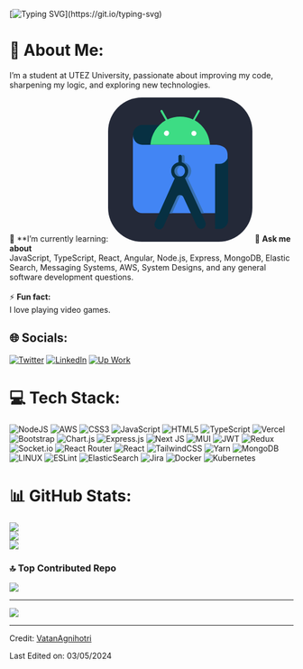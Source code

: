 [![Typing SVG](https://readme-typing-svg.herokuapp.com?color=FF3670&size=35&center=true&vCenter=true&width=1000&lines=Welcome+to+my+GitHub+profile!;My+name+is+Uriel+Gomez;)](https://git.io/typing-svg)
# 💫 About Me:

I’m a student at UTEZ University, passionate about improving my code, sharpening my logic, and exploring new technologies.

🌱 **I’m currently learning:*<svg width="256" height="256" viewBox="0 0 256 256" fill="none" xmlns="http://www.w3.org/2000/svg">
<rect width="256" height="256" rx="60" fill="#242938"/>
<path d="M107.028 48.8181H60.7888C51.5798 48.8181 44.0108 56.6801 44.0108 66.4151C43.6818 75.8111 50.9178 83.6701 59.9698 84.0111H107.522L107.028 48.8181Z" fill="#073042"/>
<path d="M211.835 205.303H60.7887C51.4147 205.303 44.0107 197.445 44.0107 187.707V66.2461C44.0107 75.9821 51.5797 83.8411 60.7887 84.0111H187.321C187.321 84.0111 212 81.7931 212 101.097V205.303H211.835Z" fill="#4285F4"/>
<path d="M141.413 143.12C148.159 137.825 149.475 127.917 144.379 121.082C141.579 117.324 137.301 114.933 132.692 114.761H133.186C134.011 114.591 134.997 114.591 135.823 114.761V105.024C135.823 103.828 135.327 102.803 134.34 102.292C132.858 101.437 131.049 101.95 130.227 103.487C129.897 104 129.733 104.512 129.897 105.195V115.102C121.671 116.469 115.912 124.499 117.225 133.213V133.383C117.886 137.483 120.027 141.242 123.316 143.633L95.5088 205.474H113.609L126.441 177.116C127.925 173.698 131.872 172.162 135.327 173.87C136.646 174.554 137.795 175.749 138.453 177.116L151.783 205.474H170.209L141.413 143.12ZM132.036 140.387C126.77 140.387 122.657 135.945 122.657 130.48C122.657 125.011 126.935 120.741 132.199 120.911C134.667 120.911 136.81 121.937 138.617 123.647C142.401 127.403 142.401 133.554 138.781 137.483C137.137 139.192 134.667 140.387 132.036 140.387Z" fill="#3870B2"/>
<path d="M96.9917 57.363H161.818V69.662H96.9917V57.363Z" fill="white"/>
<path d="M127.1 120.741C132.199 120.741 136.48 125.183 136.316 130.649C136.316 135.945 132.036 140.387 126.77 140.216C121.671 140.216 117.556 135.775 117.556 130.48C117.556 127.917 118.542 125.524 120.357 123.647C122.164 121.766 124.63 120.741 127.1 120.741ZM130.72 115.102V104.853C130.72 103.657 130.227 102.633 129.24 102.119C127.76 101.265 125.949 101.778 125.123 103.316C124.793 103.828 124.63 104.341 124.793 105.024V114.933C116.567 116.298 110.808 124.33 112.129 133.042V133.213C112.788 137.31 114.924 141.07 118.215 143.46L83.1688 221.532C81.8538 224.268 82.0178 227.682 83.8278 230.245C86.4568 234.173 91.5618 235.198 95.3418 232.466C96.6628 231.611 97.6488 230.245 98.3058 228.878L121.671 176.944C123.151 173.528 127.1 171.99 130.556 173.698C131.872 174.382 133.022 175.579 133.681 176.944L157.539 228.366C159.516 232.636 164.449 234.344 168.566 232.293C172.676 230.245 174.323 225.119 172.347 220.848L136.316 143.12C142.896 137.652 144.049 127.575 138.781 120.741C136.81 118.007 134.011 116.128 130.72 115.102Z" fill="#073042"/>
<path d="M152.276 68.296C149.805 68.296 147.831 66.415 147.831 63.854C147.831 62.658 148.323 61.292 149.146 60.437C150.957 58.73 153.591 58.73 155.401 60.437C156.222 61.292 156.716 62.487 156.716 63.683C156.552 66.246 154.742 68.125 152.276 68.296ZM103.572 68.125C101.1 68.125 99.1288 66.075 99.1288 63.683C99.1288 62.487 99.6238 61.292 100.443 60.437C101.925 58.559 104.726 58.216 106.533 59.756H106.698C108.506 61.463 108.67 64.366 107.028 66.246L106.533 66.927C105.712 67.782 104.562 68.296 103.406 68.296L103.572 68.125ZM153.591 40.62L162.311 24.904C162.804 24.05 162.475 23.025 161.818 22.342C160.995 22 160.174 22.171 159.681 22.855L150.629 39.083C136.151 32.421 119.698 32.421 105.383 39.083L96.4978 23.025C96.1688 22.513 95.5088 22 94.8488 22C94.1918 22 93.5328 22.342 93.2018 23.025C92.8738 23.538 92.8738 24.391 93.2018 24.904L102.09 40.62C86.6208 49.33 76.5848 65.734 75.1078 83.841H180.737C179.424 65.564 169.221 49.33 153.755 40.62" fill="#3DDC84"/>
<path d="M197.37 117.839H190.459C190.128 118.007 189.8 118.349 189.8 118.861V232.466C189.8 232.977 190.128 233.319 190.625 233.319H197.863C206.254 233.319 213 226.143 213 217.603V101.95C213 110.662 206.254 117.667 197.863 117.667H197.37V117.839Z" fill="#073042"/>
</svg>*    💬 **Ask me about**  <br>JavaScript, TypeScript, React, Angular, Node.js, Express, MongoDB, Elastic Search, Messaging Systems, AWS, System Designs, and any general software development questions.<br><br>⚡ **Fun fact:**  <br>I love playing video games.


## 🌐 Socials:
[![Twitter](https://img.shields.io/badge/Twitter-%231DA1F2.svg?logo=Twitter&logoColor=white)](https://twitter.com/AgnihotriVatan) [![LinkedIn](https://img.shields.io/badge/LinkedIn-%230077B5.svg?logo=linkedin&logoColor=white)](https://www.linkedin.com/in/vatan-agnihotri/) [![Up Work](https://img.shields.io/badge/Upwork-494949?style=flat&logo=upwork)](https://www.upwork.com/freelancers/~01d46da04af1b1112e?mp_source=share) 

# 💻 Tech Stack:
![NodeJS](https://img.shields.io/badge/node.js-6DA55F?style=for-the-badge&logo=node.js&logoColor=white) ![AWS](https://img.shields.io/badge/AWS-%23FF9900.svg?style=for-the-badge&logo=amazon-aws&logoColor=white) ![CSS3](https://img.shields.io/badge/css3-%231572B6.svg?style=for-the-badge&logo=css3&logoColor=white) ![JavaScript](https://img.shields.io/badge/javascript-%23323330.svg?style=for-the-badge&logo=javascript&logoColor=%23F7DF1E) ![HTML5](https://img.shields.io/badge/html5-%23E34F26.svg?style=for-the-badge&logo=html5&logoColor=white) ![TypeScript](https://img.shields.io/badge/typescript-%23007ACC.svg?style=for-the-badge&logo=typescript&logoColor=white) ![Vercel](https://img.shields.io/badge/vercel-%23000000.svg?style=for-the-badge&logo=vercel&logoColor=white)  ![Bootstrap](https://img.shields.io/badge/bootstrap-%23563D7C.svg?style=for-the-badge&logo=bootstrap&logoColor=white)  ![Chart.js](https://img.shields.io/badge/chart.js-F5788D.svg?style=for-the-badge&logo=chart.js&logoColor=white) ![Express.js](https://img.shields.io/badge/express.js-%23404d59.svg?style=for-the-badge&logo=express&logoColor=%2361DAFB) ![Next JS](https://img.shields.io/badge/Next-black?style=for-the-badge&logo=next.js&logoColor=white) ![MUI](https://img.shields.io/badge/MUI-%230081CB.svg?style=for-the-badge&logo=material-ui&logoColor=white) ![JWT](https://img.shields.io/badge/JWT-black?style=for-the-badge&logo=JSON%20web%20tokens) ![Redux](https://img.shields.io/badge/redux-%23593d88.svg?style=for-the-badge&logo=redux&logoColor=white) ![Socket.io](https://img.shields.io/badge/Socket.io-black?style=for-the-badge&logo=socket.io&badgeColor=010101) ![React Router](https://img.shields.io/badge/React_Router-CA4245?style=for-the-badge&logo=react-router&logoColor=white) ![React](https://img.shields.io/badge/react-%2320232a.svg?style=for-the-badge&logo=react&logoColor=%2361DAFB) ![TailwindCSS](https://img.shields.io/badge/tailwindcss-%2338B2AC.svg?style=for-the-badge&logo=tailwind-css&logoColor=white) ![Yarn](https://img.shields.io/badge/yarn-%232C8EBB.svg?style=for-the-badge&logo=yarn&logoColor=white) ![MongoDB](https://img.shields.io/badge/MongoDB-%234ea94b.svg?style=for-the-badge&logo=mongodb&logoColor=white) ![LINUX](https://img.shields.io/badge/Linux-FCC624?style=for-the-badge&logo=linux&logoColor=black) ![ESLint](https://img.shields.io/badge/ESLint-4B3263?style=for-the-badge&logo=eslint&logoColor=white) ![ElasticSearch](https://img.shields.io/badge/-ElasticSearch-005571?style=for-the-badge&logo=elasticsearch) ![Jira](https://img.shields.io/badge/jira-%230A0FFF.svg?style=for-the-badge&logo=jira&logoColor=white) ![Docker](https://img.shields.io/badge/docker-%230db7ed.svg?style=for-the-badge&logo=docker&logoColor=white) ![Kubernetes](https://img.shields.io/badge/kubernetes-%23326ce5.svg?style=for-the-badge&logo=kubernetes&logoColor=white) 

 
# 📊 GitHub Stats:
![](https://github-readme-stats.vercel.app/api?username=VatanAgnihotri&theme=dark&hide_border=false&include_all_commits=false&count_private=false)<br/>
![](https://github-readme-streak-stats.herokuapp.com/?user=VatanAgnihotri&theme=dark&hide_border=false)<br/>
![](https://github-readme-stats.vercel.app/api/top-langs/?username=VatanAgnihotri&theme=dark&hide_border=false&include_all_commits=false&count_private=false&layout=compact)

### 🔝 Top Contributed Repo
![](https://github-contributor-stats.vercel.app/api?username=VatanAgnihotri&limit=5&theme=tokyonight&combine_all_yearly_contributions=true)

---
[![](https://visitcount.itsvg.in/api?id=VatanAgnihotri&icon=0&color=0)](https://visitcount.itsvg.in)

------

Credit: [VatanAgnihotri](https://github.com/VatanAgnihotri)

Last Edited on: 03/05/2024
